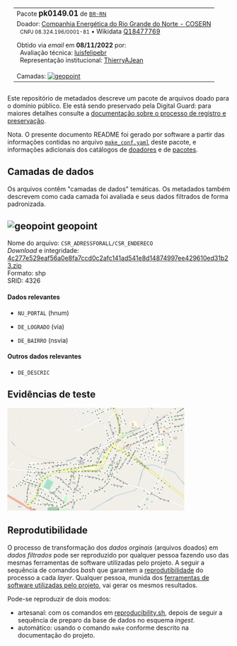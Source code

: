<aside>
<table align="right" style="padding: 1em">
<tr><td>Pacote <big><b>pk0149.01</b></big> de <small><a target="_afacodes" title="Jurisdição" href="https://afa.codes/BR-RN">BR-RN</a></small>
</td></tr>
<tr><td>
Doador: <a rel="external" target="_doador" href="https://servicos.neoenergiacosern.com.br/Pages/index.aspx">Companhia Energética do Rio Grande do Norte - COSERN</a>
<br/>&nbsp; <small>CNPJ 08.324.196/0001-81</small> • Wikidata <a rel="external" target="_doador" title="link descritor Wikidata do doador" href="https://www.wikidata.org/wiki/Q18477769">Q18477769</a></small><br/>

Obtido via <i>email</i> em <b>08/11/2022</b> por:
<br/>&nbsp; Avaliação técnica: <a rel="external" target="_gitPerson" title="usuário Git" href="https://github.com/luisfelipebr">luisfelipebr</a>
<br/>&nbsp; Representação institucional: <a rel="external" target="_gitPerson" title="usuário Git" href="https://github.com/ThierryAJean">ThierryAJean</a><br/>
</td></tr>
<tr><td>Camadas: <a title="geopoint" href="#-geopoint"><img src="https://raw.githubusercontent.com/digital-guard/preserv/main/docs/assets/layerIcon-geopoint.png" alt="geopoint" width="20"/></a> </td></tr>

</table>
</aside>

<section>

Este repositório de metadados descreve um pacote de arquivos doado para o domínio público. Ele está sendo preservado pela Digital Guard: para maiores detalhes consulte a [documentação sobre o processo de registro e preservação](https://wiki.addressforall.org/doc/Documentação_Digital-guard).

Nota. O presente documento README foi gerado por software a partir das informações contidas no arquivo [`make_conf.yaml`](https://git.digital-guard.org/preserv-BR/blob/main/data/RN/_pk0149.01/make_conf.yaml) deste pacote, e informações adicionais dos catálogos de [doadores](https://git.digital-guard.org/preserv-BR/blob/main/data/donor.csv) e de [pacotes](https://git.digital-guard.org/preserv-BR/blob/main/data/donatedPack.csv).

# Camadas de dados

Os arquivos contêm "camadas de dados" temáticas. Os metadados também descrevem como cada camada foi avaliada e seus dados filtrados de forma padronizada.

## <img src="https://raw.githubusercontent.com/digital-guard/preserv/main/docs/assets/layerIcon-geopoint.png" alt="geopoint" width="20"/> geopoint

Nome do arquivo: `CSR_ADRESSFORALL/CSR_ENDERECO`<br/>*Download* e integridade: [4c277e529eaf56a0e8fa7ccd0c2afc141ad541e8d14874997ee429610ed31b23.zip](https://dl.digital-guard.org/4c277e529eaf56a0e8fa7ccd0c2afc141ad541e8d14874997ee429610ed31b23.zip)<br/>Formato: shp<br/>SRID: 4326

#### Dados relevantes
* `NU_PORTAL` (hnum)

* `DE_LOGRADO` (via)

* `DE_BAIRRO` (nsvia)

#### Outros dados relevantes
* `DE_DESCRIC`

# Evidências de teste
<img src="qgis.png" width="400"/>

</section>
<section>

# Reprodutibilidade

O processo de transformação dos *dados orginais* (arquivos doados) em *dados filtrados* pode ser reproduzido por qualquer pessoa fazendo uso das mesmas ferramentas de software utilizadas pelo projeto. A seguir a sequência de comandos *bash* que garantem a [reprodutibilidade](https://en.wikipedia.org/wiki/Reproducibility) do processo a cada *layer*. Qualquer pessoa, munida dos [ferramentas de software utilizadas pelo projeto](https://git.AddressForAll.org/suporte/blob/master/docs/pt/infra.md#ambientes-e-ferramentas-de-uso-geral), vai gerar os mesmos resultados.

Pode-se reproduzir de dois modos:
* artesanal: com os comandos em [reproducibility.sh](https://git.digital-guard.org/preserv-BR/blob/main/data/RN/_pk0149.01/reproducibility.sh), depois de seguir a sequência de preparo da base de dados no esquema *ingest*.
* automático: usando o comando `make` conforme descrito na documentação do projeto.

</section>

